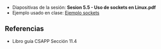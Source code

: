 * Diapositivas de la sesión: **Sesion 5.5 - Uso de sockets en Linux.pdf**
* Ejemplo usado en clase: [Ejemplo sockets](https://bitbucket.org/fexadom/ejemplo_sockets)

## Referencias
* Libro guía CSAPP Sección 11.4
